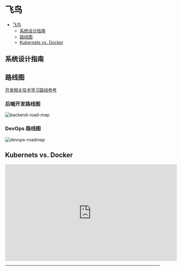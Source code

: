 # 飞鸟

<!-- TOC -->

- [飞鸟](#飞鸟)
    - [系统设计指南](#系统设计指南)
    - [路线图](#路线图)
    - [Kubernets vs. Docker](#kubernets-vs-docker)

<!-- /TOC -->

## 系统设计指南

## 路线图

[开发相关技术学习路线参考][road-map]

### 后端开发路线图

![backend-road-map][backend-roadmap]

### DevOps 路线图

![devops-roadmap][devops-roadmap]

## Kubernets vs. Docker

<iframe width="560" height="315" src="https://www.youtube.com/embed/2vMEQ5zs1ko?rel=0" frameborder="0" allowfullscreen>
</iframe>

---

[backend-roadmap]: https://raw.githubusercontent.com/kamranahmedse/developer-roadmap/master/images/backend.png
[devops-roadmap]: https://raw.githubusercontent.com/kamranahmedse/developer-roadmap/master/images/devops.png
[road-map]: https://github.com/kamranahmedse/developer-roadmap
